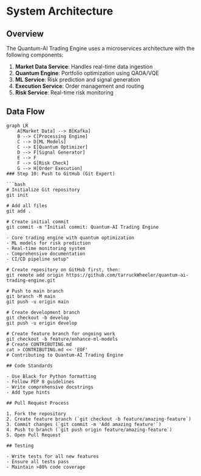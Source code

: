 # System Architecture

## Overview

The Quantum-AI Trading Engine uses a microservices architecture with the following components:

1. **Market Data Service**: Handles real-time data ingestion
2. **Quantum Engine**: Portfolio optimization using QAOA/VQE
3. **ML Service**: Risk prediction and signal generation
4. **Execution Service**: Order management and routing
5. **Risk Service**: Real-time risk monitoring

## Data Flow

```mermaid
graph LR
    A[Market Data] --> B[Kafka]
    B --> C[Processing Engine]
    C --> D[ML Models]
    C --> E[Quantum Optimizer]
    D --> F[Signal Generator]
    E --> F
    F --> G[Risk Check]
    G --> H[Order Execution]
### Step 10: Push to GitHub (Git Expert)

```bash
# Initialize Git repository
git init

# Add all files
git add .

# Create initial commit
git commit -m "Initial commit: Quantum-AI Trading Engine

- Core trading engine with quantum optimization
- ML models for risk prediction
- Real-time monitoring system
- Comprehensive documentation
- CI/CD pipeline setup"

# Create repository on GitHub first, then:
git remote add origin https://github.com/tarruckWheeler/quantum-ai-trading-engine.git

# Push to main branch
git branch -M main
git push -u origin main

# Create development branch
git checkout -b develop
git push -u origin develop

# Create feature branch for ongoing work
git checkout -b feature/enhance-ml-models
# Create CONTRIBUTING.md
cat > CONTRIBUTING.md << 'EOF'
# Contributing to Quantum-AI Trading Engine

## Code Standards

- Use Black for Python formatting
- Follow PEP 8 guidelines
- Write comprehensive docstrings
- Add type hints

## Pull Request Process

1. Fork the repository
2. Create feature branch (`git checkout -b feature/amazing-feature`)
3. Commit changes (`git commit -m 'Add amazing feature'`)
4. Push to branch (`git push origin feature/amazing-feature`)
5. Open Pull Request

## Testing

- Write tests for all new features
- Ensure all tests pass
- Maintain >80% code coverage
